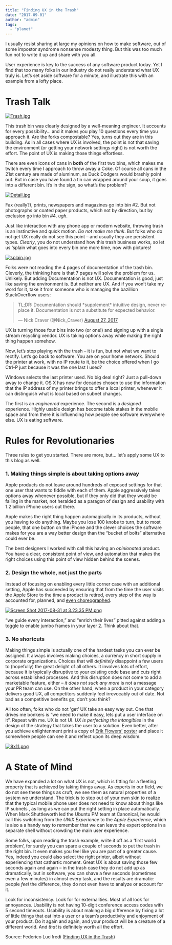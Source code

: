 ```yaml
---
title: "Finding UX in the Trash"
date: "2017-09-01"
author: "admin"
tags: 
  - "planet"
---
```


I usually resist sharing at large my opinions on how to make software, out of some impostor syndrome nonsense modesty thing. But this was too much fun not to write it up and share with you all.

User experience is key to the success of any software product today. Yet I find that too many folks in our industry do not really understand what UX truly is. Let’s set aside software for a minute, and illustrate this with an example from a lofty place.

#  [](#trash-talk_1) Trash Talk

[![Trash.jpg](images/24yiqr8soemiq_small.jpg)](https://svbtleusercontent.com/24yiqr8soemiq.jpg)

This trash bin was clearly designed by a well-meaning engineer. It accounts for every possibility… and it makes you play 10 questions every time you approach it. Are the forks compostable? Yes, turns out they are in this building. As in all cases where UX is involved, the point is not that saving the environment (or getting your network settings right) is not worth the effort. The point of UX is making those things effortless.

There are even icons of cans in **both** of the first two bins, which makes me twitch every time I approach to throw away a Coke. Of course all cans in the 21st century are made of aluminum, as Duck Dodgers would brashly point out. But in case you have found a tin can wrapped around your soup, it goes into a different bin. It’s in the sign, so what’s the problem?

[![Detail.jpg](images/polfonm0bhxqrg_small.jpg)](https://svbtleusercontent.com/polfonm0bhxqrg.jpg)

Fax (really?), prints, newspapers and magazines go into bin #2. But not photographs or coated paper products, which not by direction, but by exclusion go into bin #4. _ugh_.

Just like interaction with any phone app or modern website, throwing trash is an instinctive and quick motion. _Do not make me think_. But folks who do not get UX really do not see this point – and usually they are persistent types. _Clearly_, you do not understand how this trash business works, so let us ‘splain what goes into every bin one more time, now with pictures!

[![splain.jpg](images/sl04s1hur4sipg_small.jpg)](https://svbtleusercontent.com/sl04s1hur4sipg.jpg)

Folks were not reading the 4 pages of documentation of the trash bin. Cleverly, the thinking here is that 7 pages will solve the problem for us. Unlikely. But adding Documentation is not UX. Documentation is good, just like saving the environment is. But neither are UX. And if you won’t take my word for it, take it from someone who is managing the bazillion StackOverflow users:

<blockquote class="twitter-tweet"><p lang="en" dir="ltr">TL;DR: Documentation should *supplement* intuitive design, never replace it. Documentation is not a substitute for expected behavior.</p>— Nick Craver (@Nick_Craver) <a href="https://twitter.com/Nick_Craver/status/901772402568417280">August 27, 2017</a></blockquote>

UX is turning those four bins into two (or one!) and signing up with a single stream recycling vendor. UX is taking options away while making the right thing happen somehow.

Now, let’s stop playing with the trash – it is fun, but not what we want to rectify. Let’s go back to software. You are on your home network. Should the printer at work, with no IP route to it, be the choice offered when I go Ctrl-P just because it was the one last I used?

Windows selects the last printer used. No big deal right? Just a pull-down away to change it. OS X has now for decades chosen to use the information that the IP address of my printer brings to offer a local printer, whenever it can distinguish what is local based on subnet changes.

The first is an _engineered_ experience. The second is a _designed_ experience. Highly usable design has become table stakes in the mobile space and from there it is influencing how people see software everywhere else. UX is eating software.

#  [](#rules-for-revolutionaries_1) Rules for Revolutionaries

Three rules to get you started. There are more, but… let’s apply some UX to this blog as well.

###  [](#1-making-things-simple-is-about-taking-option_3) 1\. Making things simple is about taking options away

Apple products do not leave around hundreds of exposed settings for that one user that wants to fiddle with each of them. Apple aggressively takes options away whenever possible, but if they only did that they would be failing in the market, not heralded as a paragon of design and usability with 1.2 billion iPhone users out there.

Apple makes the right thing happen automagically in its products, without you having to do anything. Maybe you lose 100 knobs to turn, but to most people, that one button on the iPhone and the clever choices the software makes for you are a way better design than the “bucket of bolts” alternative could ever be.

The best designers I worked with call this having an _opinionated_ product. You have a clear, consistent point of view, and automation that makes the right choices using this point of view hidden behind the scenes.

###  [](#2-design-the-whole-not-just-the-parts_3) 2\. Design the whole, not just the parts

Instead of focusing on enabling every little corner case with an additional setting, Apple has succeeded by ensuring that from the time the user visits the Apple Store to the time a product is retired, every step of the way is accounted for, planned, and [even choreographed](http://gizmodo.com/5938323/how-to-be-a-genius-this-is-apples-secret-employee-training-manual).

[![Screen Shot 2017-08-31 at 3.23.35 PM.png](images/92hcdgqne2na_small.png)](http://gizmodo.com/5938323/how-to-be-a-genius-this-is-apples-secret-employee-training-manual)

“we guide every interaction,” and “enrich their lives” pitted against adding a toggle to enable jumbo frames in your layer 2. Think about that.

###  [](#3-no-shortcuts_3) 3\. No shortcuts

Making things simple is actually one of the hardest tasks you can ever be assigned. It always involves making choices, a currency in short supply in corporate organizations. Choices that will _definitely_ disappoint a few users to (hopefully) the great delight of all others. It involves lots of effort, because it is typically disruptive to your existing code base and cuts right across established processes. And this disruption does not come to add a marketable feature, either – _it does not suck any more_ is not a message your PR team can use. On the other hand, when a product in your category delivers good UX, all competitors suddenly feel irrevocably out of date. Not bad as a competitive benefits go, don’t you think?

All too often, folks who do not 'get’ UX take an easy way out. One that drives me bonkers is “we need to make it easy, lets put a user interface on it”. Repeat with me. UX is not UI. _UX is perfecting the intangibles_ in the design of the strategy that takes the user to a solution. Even better, after you achieve enlightenment print a copy of [Erik Flowers’ poster](http://www.uxisnotui.com) and place it somewhere people can see it and reflect upon its deep wisdom.

[![8x11.png](images/vmeslbntxchftq_small.png)](https://svbtleusercontent.com/aib3j4ryomxlmw.png)

#  [](#a-state-of-mind_1) A State of Mind

We have expanded a lot on what UX is not, which is fitting for a fleeting property that is achieved by taking things away. As experts in our field, we do not see these things as cruft, we see them as natural properties of a system we understand. The trick is to step out of your own skin to realize that the typical mobile phone user does not need to know about things like IP subnets , as long as we can put the right setting in place automatically. When Mark Shuttleworth led the Ubuntu PM team at Canonical, he would call this switching from the _UNIX Experience_ to the _Apple Experience,_ which is also a a handy way to remember that we can leave the expert options in a separate shell without crowding the main user experience.

Some folks, upon reading the trash example, write it off as a ‘first world problem’, for surely you can spare a couple of seconds to put the trash in the right bin. It even makes you feel like you are part of a greater cause. Yes, indeed you could also select the right printer, albeit without experiencing that cathartic moment. Great UX is about saving those few seconds again and again – in the trash case they do not add up as dramatically, but in software, you can shave a few seconds (sometimes even a few minutes) in almost every task, and the results are dramatic: people _feel_ the difference, they do not even have to analyze or account for it.

Look for inconsistency. Look for for externalities. Most of all look for annoyances. Usability is not having 10-digit conference access codes with 5 second timeouts. Usability is about making a big difference by fixing a lot of little things that eat into a user or a team’s productivity and enjoyment of your product. Do it again and again, and your product will be a creature of a different world. And _that_ is definitely worth all the effort.

Source: Federico Lucifredi ([Finding UX in the Trash](http://f2.svbtle.com/ux-in-the-trash))
